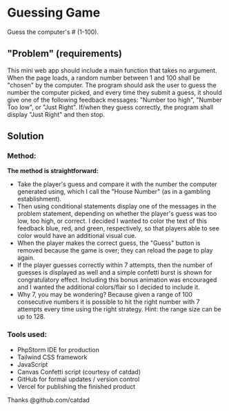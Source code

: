 # Guessing Game
Guess the computer's # (1-100).

## "Problem" (requirements)
This mini web app should include a main function that takes no argument. When the page loads,
a random number between 1 and 100 shall be "chosen" by the computer.  The program should ask the user to
guess the number the computer picked, and every time they submit a guess, it should give one of the
following feedback messages: "Number too high", "Number Too low", or "Just Right".
If/when they guess correctly, the program shall display "Just Right" and then stop.

## Solution
### Method:   

**The method is straightforward:** 
- Take the player's guess and compare it with the number the computer
generated using, which I call the "House Number" (as in a gambling establishment).
- Then using conditional statements display one of the messages in the problem statement, depending on whether the player's
guess was too low, too high, or correct.  I decided I wanted to color the text of this feedback
blue, red, and green, respectively, so that players able to see color would have an additional visual cue.
- When the player makes the correct guess, the "Guess" button is removed because the game is
over; they can reload the page to play again.
- If the player guesses correctly within 7 attempts, then the number of guesses is displayed
as well and a simple confetti burst is shown for congratulatory effect. Including this bonus
animation was encouraged and I wanted the additional colors/flair so I decided to include it.
- Why 7, you may be wondering?  Because given a range of 100 consecutive numbers it is possible
to hit the right number with 7 attempts every time using the right strategy.  Hint: the range
size can be up to 128.

### Tools used:
- PhpStorm IDE for production
- Tailwind CSS framework
- JavaScript
- Canvas Confetti script (courtesy of catdad)
- GitHub for formal updates / version control
- Vercel for publishing the finished product

Thanks @github.com/catdad
